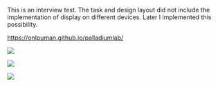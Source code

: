 
This is an interview test. The task and design layout did not include the implementation
of display on different devices. Later I implemented this possibility.


https://onlpuman.github.io/palladiumlab/

![](https://user-images.githubusercontent.com/94569843/195476287-e128e5e4-6059-45c8-a792-b0a7ca61c0f1.png)

![](https://user-images.githubusercontent.com/94569843/195476291-0bdea967-d768-4752-8afe-e12ea5192b42.png)

![](https://user-images.githubusercontent.com/94569843/195476294-341dc200-e7fc-43cc-9610-56b76bbd1233.png)
